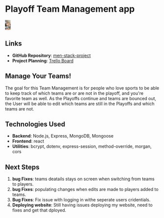 # Playoff Team Management app
![Playoff Time](/MERN-Stack-CRUD-App-Group-Project-front-end/src/assets/image/Kyte%202.jpg)

## Links
- **GitHub Repository**: [men-stack-project](https://github.com/JustMe2-wq/Group-Project.git)
- **Project Planning**: [Trello Board](https://trello.com/invite/b/682d00e967ef0c38db499d89/ATTIc7c4af54adafbe06451db8ce5c521a8aF45536FD/mern-stack-crud-app-group-project)

## Manage Your Teams!
The goal for this Team Management is for people who love sports to be able to keep track of which teams are or are not in the playoff, and you're favorite team as well. As the Playoffs continue and teams are bounced out, the User will be able to edit which teams are still in the Playoffs and which teams are not.</h3>

## Technologies Used
- **Backend**: Node.js, Express, MongoDB, Mongoose
- **Frontend**: react
- **Utilities**: bcrypt, dotenv, express-session, method-override, morgan, cors

## Next Steps
1. **bug Fixes**: teams deatails stays on screen when switching from teams to players.
2. **bug Fixes**: populating changes when edits are made to players added to teams.
3. **Bug Fixes**: Fix issue with logging in withe seperate users cridentials.
4. **Deploying website**: Still having issues deploying my website, need to fixes and get that dployed.